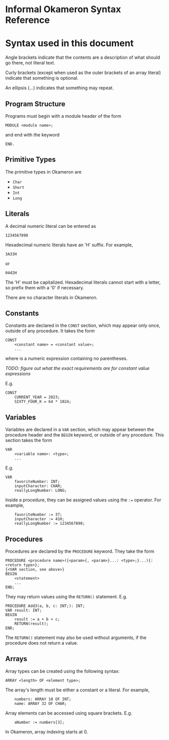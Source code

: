# Informal Okameron Syntax Reference


# Syntax used in this document

Angle brackets indicate that the contents are a description of what should go 
there, not literal text.

Curly brackets (except when used as the outer brackets of an array literal) 
indicate that something is optional.

An ellipsis (...) indicates that something may repeat.


## Program Structure

Programs must begin with a module header of the form
```
MODULE <module name>;
```
and end with the keyword
```
END.
```


## Primitive Types

The primitive types in Okameron are

- `Char`
- `Short`
- `Int`
- `Long`


## Literals

A decimal numeric literal can be entered as
```
1234567890
```
Hexadecimal numeric literals have an 'H' suffix. For example,
```
3A33H
```
or
```
04d2H
```
The 'H' must be capitalized. Hexadecimal literals cannot start with a letter,
so prefix them with a '0' if necessary.


There are no character literals in Okameron.


## Constants

Constants are declared in the `CONST` section, which may appear only once,
outside of any procedure. It takes the form
```
CONST
    <constant name> = <constant value>;
    ...
```
where <constant value> is a numeric expression containing no parentheses.

*TODO: figure out what the exact requirements are for constant value
expressions*

E.g.

```
CONST
    CURRENT_YEAR = 2023;
    SIXTY_FOUR_K = 64 * 1024;
```


## Variables

Variables are declared in a `VAR` section, which may appear between the
procedure header and the `BEGIN` keyword, or outside of any procedure.
This section takes the form
```
VAR
    <variable name>: <type>;
    ...
```
E.g.
```
VAR
    favoriteNumber: INT;
    inputCharacter: CHAR;
    reallyLongNumber: LONG;
```

Inside a procedure, they can be assigned values using the `:=` operator. For
example,
```
    favoriteNumber := 37;
    inputCharacter := 41H;
    reallyLongNumber := 1234567890;
```


## Procedures
Procedures are declared by the `PROCEDURE` keyword. They take the form
```
PROCEDURE <procedure name>({<param>{, <param>}...: <type>;}...){: <return type>};
{<VAR section, see above>}
BEGIN
    <statement>
    ...
END;
```
They may return values using the `RETURN()` statement.
E.g.
```
PROCEDURE Add3(a, b, c: INT;): INT;
VAR result: INT;
BEGIN
    result := a + b + c;
    RETURN(result);
END;
```
The `RETURN()` statement may also be used without arguments, if the procedure
does not return a value.


## Arrays
Array types can be created using the following syntax:
```
ARRAY <length> OF <element type>;
```
The array's length must be either a constant or a literal.
For example,
```
    numbers: ARRAY 10 OF INT;
    name: ARRAY 32 OF CHAR;
```
Array elements can be accessed using square brackets. E.g.
```
    aNumber := numbers[3];
```
In Okameron, array indexing starts at 0.
